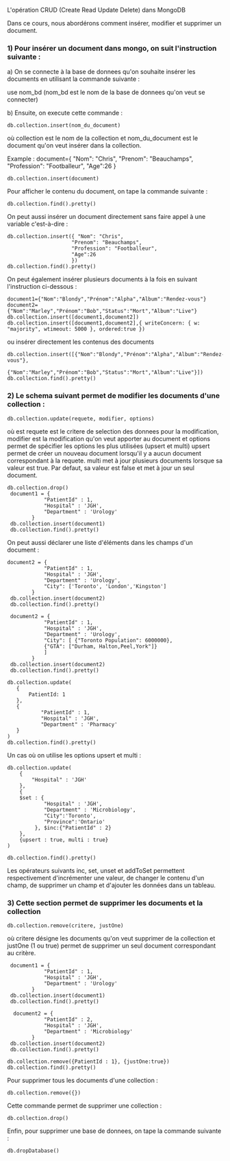L'opération CRUD (Create Read Update Delete) dans MongoDB

Dans ce cours, nous abordérons comment insérer, modifier et supprimer un document.

### 1) Pour insérer un document dans mongo, on suit l'instruction suivante : ###

a) On se connecte à la base de donnees qu'on souhaite insérer les documents en utilisant la commande suivante : 

 use nom_bd (nom_bd est le nom de la base de donnees qu'on veut se connecter)
 
b) Ensuite, on execute cette commande : 
```
db.collection.insert(nom_du_document) 
```

où collection est le nom de la collection et nom_du_document est le document qu'on veut insérer dans la collection.

Example : document={ "Nom": "Chris",
                     "Prenom": "Beauchamps", 
                     "Profession": "Footballeur",
                     "Age":26 
                     }
```		     
db.collection.insert(document)
```
Pour afficher le contenu du document, on tape la commande suivante :
```
db.collection.find().pretty()
```
On peut aussi insérer un document directement sans faire appel à une variable c'est-à-dire :
```
db.collection.insert({ "Nom": "Chris",
                     "Prenom": "Beauchamps", 
                     "Profession": "Footballeur",
                     "Age":26 
                     })
db.collection.find().pretty()
```
On peut également insérer plusieurs documents à la fois en suivant l'instruction ci-dessous :
```
document1={"Nom":"Blondy","Prénom":"Alpha","Album":"Rendez-vous"}
document2={"Nom":"Marley","Prénom":"Bob","Status":"Mort","Album":"Live"}
db.collection.insert([document1,document2]) 
db.collection.insert([document1,document2],{ writeConcern: { w: "majority", wtimeout: 5000 }, ordered:true }) 
```
ou insérer directement les contenus des documents 
```
db.collection.insert([{"Nom":"Blondy","Prénom":"Alpha","Album":"Rendez-vous"},
                     {"Nom":"Marley","Prénom":"Bob","Status":"Mort","Album":"Live"}])
db.collection.find().pretty()
```
### 2) Le schema suivant permet de modifier les documents d'une collection : ###
```
db.collection.update(requete, modifier, options) 
```
où  est requete est le critere de selection des donnees pour la modification, 
modifier est la modification qu'on veut apporter au document et 
options permet de spécifier les options les plus utilisées (upsert et multi)
upsert permet de créer un nouveau document lorsqu'il y a aucun document correspondant à la requete.
multi met à jour plusieurs documents lorsque sa valeur est true. Par defaut, sa valeur est false et met à jour un seul document.
```
db.collection.drop()
 document1 = {
			"PatientId" : 1, 
			"Hospital" : 'JGH', 
			"Department" : 'Urology'
		}
 db.collection.insert(document1)
 db.collection.find().pretty()
 ```
On peut aussi déclarer une liste d'éléments dans les champs d'un document : 
```
document2 = {
			"PatientId" : 1, 
			"Hospital" : 'JGH', 
			"Department" : 'Urology',
			"City": ['Toronto', 'London','Kingston']
		}
 db.collection.insert(document2)
 db.collection.find().pretty()

 document2 = {
			"PatientId" : 1, 
			"Hospital" : 'JGH', 
			"Department" : 'Urology',
			"City": [ {"Toronto Population": 6000000},
			{"GTA": ["Durham, Halton,Peel,York"]}
			]
		}
 db.collection.insert(document2)
 db.collection.find().pretty()
 ```
 ```
db.collection.update(
	{ 
		PatientId: 1
	},
	{
			"PatientId" : 1, 
			"Hospital" : 'JGH', 
			"Department" : 'Pharmacy'
	}
)
db.collection.find().pretty()
```
Un cas où on utilise les options upsert et multi : 
```
db.collection.update(
	{ 
		"Hospital" : 'JGH'
	},
	{
	$set : {		
			"Hospital" : 'JGH', 
			"Department" : 'Microbiology',
			"City":'Toronto',
			"Province":'Ontario'
	     }, $inc:{"PatientId" : 2}
	},
	{upsert : true, multi : true}
)

db.collection.find().pretty()
```
Les opérateurs suivants inc, set, unset et addToSet permettent respectivement d'incrémenter une valeur, de changer le contenu d'un champ, de supprimer un champ 
et d'ajouter les données dans un tableau.

### 3) Cette section permet de supprimer les documents et la collection ###
```
db.collection.remove(critere, justOne)
```
où critere désigne les documents qu'on veut supprimer de la collection et 
justOne (1 ou true) permet de supprimer un seul document correspondant au critère.
```
 document1 = {
			"PatientId" : 1, 
			"Hospital" : 'JGH', 
			"Department" : 'Urology'
		}
 db.collection.insert(document1)
 db.collection.find().pretty()
 
  document2 = {
			"PatientId" : 2, 
			"Hospital" : 'JGH', 
			"Department" : 'Microbiology'
		}
 db.collection.insert(document2)
 db.collection.find().pretty()

db.collection.remove({PatientId : 1}, {justOne:true})
db.collection.find().pretty()
```
Pour supprimer tous les documents d'une collection : 
```
db.collection.remove({})
```
Cette commande permet de supprimer une collection :
```
db.collection.drop()
```
Enfin, pour supprimer une base de donnees, on tape la commande suivante : 
```
db.dropDatabase()
```

